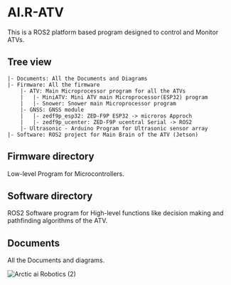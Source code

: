 # AI.R-ATV
This is a ROS2 platform based program designed to control and Monitor ATVs.

## Tree view

```
|- Documents: All the Documents and Diagrams
|- Firmware: All the firmware
    |- ATV: Main Microprocessor program for all the ATVs
    |   |- MiniATV: Mini ATV main Microprocessor(ESP32) program
    |   |- Snower: Snower main Microprocessor program
    |- GNSS: GNSS module
    |   |- zedf9p_esp32: ZED-F9P ESP32 -> microros Approch
    |   |- zedf9p_ucenter: ZED-F9P ucentral Serial -> ROS2 
    |- Ultrasonic - Arduino Program for Ultrasonic sensor array
|- Software: ROS2 project for Main Brain of the ATV (Jetson)
```

## Firmware directory
Low-level Program for Microcontrollers.

## Software directory
ROS2 Software program for High-level functions like decision making and pathfinding algorithms of the ATV.

## Documents
All the Documents and diagrams. 


![Arctic ai Robotics (2)](https://github.com/user-attachments/assets/b88b88a5-4c25-415a-a896-f6bfdef2293f)

